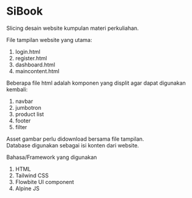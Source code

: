 # SiBook

Slicing desain website kumpulan materi perkuliahan.

File tampilan website yang utama:

1. login.html
2. register.html
3. dashboard.html
4. maincontent.html

Beberapa file html adalah komponen yang displit agar dapat digunakan kembali:

1. navbar
2. jumbotron
3. product list
4. footer
5. filter

Asset gambar perlu didownload bersama file tampilan. <br>
Database digunakan sebagai isi konten dari website.

Bahasa/Framework yang digunakan

1. HTML
2. Tailwind CSS
3. Flowbite UI component
4. Alpine JS
